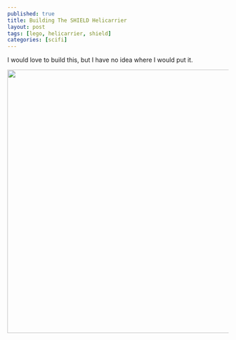 ```yaml
---
published: true
title: Building The SHIELD Helicarrier
layout: post
tags: [lego, helicarrier, shield]
categories: [scifi]
---
```

I would love to build this, but I have no idea where I would put it.

<a href="http://shop.lego.com/en-US/The-SHIELD-Helicarrier-76042" target="_blank"><img src="https://ll0b6a.dm2304.livefilestore.com/y2pW89lW7YDW_PwAaCriNQAfjmZFVPYiFmRZ-u0GJa-AUd4QUIXv9avVw-r8QVsMuNwzkYhPgyVcJw8WF0ZMqBZIfTr6Dn4FNFdjwNnlSJZdOGI8ofb4Ff2V17ZNtuH9X5GwxEz8IzkFKT7Adv-ugSQ5tztb7IbKpJjnTedBhs5PfA/the-shield-helicarrier.jpg?psid=1" style="width: 600px;" /></a>